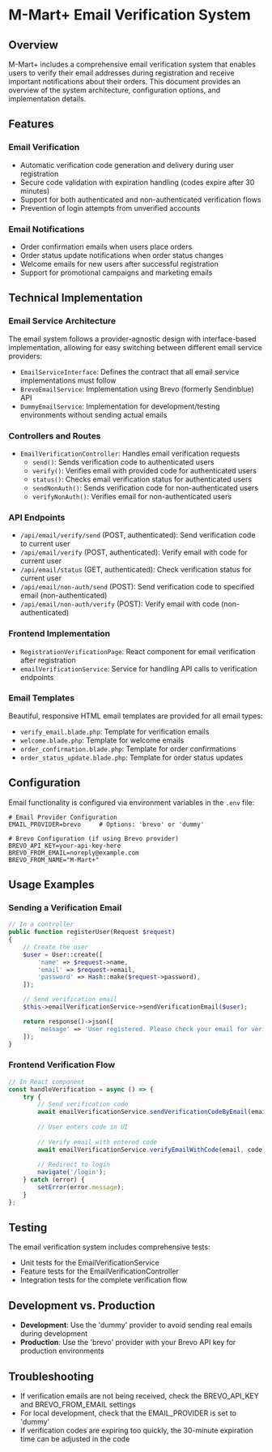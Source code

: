 # M-Mart+ Email Verification System

## Overview

M-Mart+ includes a comprehensive email verification system that enables users to verify their email addresses during registration and receive important notifications about their orders. This document provides an overview of the system architecture, configuration options, and implementation details.

## Features

### Email Verification
- Automatic verification code generation and delivery during user registration
- Secure code validation with expiration handling (codes expire after 30 minutes)
- Support for both authenticated and non-authenticated verification flows
- Prevention of login attempts from unverified accounts

### Email Notifications
- Order confirmation emails when users place orders
- Order status update notifications when order status changes
- Welcome emails for new users after successful registration
- Support for promotional campaigns and marketing emails

## Technical Implementation

### Email Service Architecture
The email system follows a provider-agnostic design with interface-based implementation, allowing for easy switching between different email service providers:

- `EmailServiceInterface`: Defines the contract that all email service implementations must follow
- `BrevoEmailService`: Implementation using Brevo (formerly Sendinblue) API
- `DummyEmailService`: Implementation for development/testing environments without sending actual emails

### Controllers and Routes
- `EmailVerificationController`: Handles email verification requests
  - `send()`: Sends verification code to authenticated users
  - `verify()`: Verifies email with provided code for authenticated users
  - `status()`: Checks email verification status for authenticated users
  - `sendNonAuth()`: Sends verification code for non-authenticated users
  - `verifyNonAuth()`: Verifies email for non-authenticated users

### API Endpoints
- `/api/email/verify/send` (POST, authenticated): Send verification code to current user
- `/api/email/verify` (POST, authenticated): Verify email with code for current user
- `/api/email/status` (GET, authenticated): Check verification status for current user
- `/api/email/non-auth/send` (POST): Send verification code to specified email (non-authenticated)
- `/api/email/non-auth/verify` (POST): Verify email with code (non-authenticated)

### Frontend Implementation
- `RegistrationVerificationPage`: React component for email verification after registration
- `emailVerificationService`: Service for handling API calls to verification endpoints

### Email Templates
Beautiful, responsive HTML email templates are provided for all email types:
- `verify_email.blade.php`: Template for verification emails
- `welcome.blade.php`: Template for welcome emails
- `order_confirmation.blade.php`: Template for order confirmations
- `order_status_update.blade.php`: Template for order status updates

## Configuration

Email functionality is configured via environment variables in the `.env` file:

```
# Email Provider Configuration
EMAIL_PROVIDER=brevo     # Options: 'brevo' or 'dummy'

# Brevo Configuration (if using Brevo provider)
BREVO_API_KEY=your-api-key-here
BREVO_FROM_EMAIL=noreply@example.com
BREVO_FROM_NAME="M-Mart+"
```

## Usage Examples

### Sending a Verification Email
```php
// In a controller
public function registerUser(Request $request)
{
    // Create the user
    $user = User::create([
        'name' => $request->name,
        'email' => $request->email,
        'password' => Hash::make($request->password),
    ]);

    // Send verification email
    $this->emailVerificationService->sendVerificationEmail($user);

    return response()->json([
        'message' => 'User registered. Please check your email for verification.'
    ]);
}
```

### Frontend Verification Flow
```javascript
// In React component
const handleVerification = async () => {
    try {
        // Send verification code
        await emailVerificationService.sendVerificationCodeByEmail(email);
        
        // User enters code in UI
        
        // Verify email with entered code
        await emailVerificationService.verifyEmailWithCode(email, code);
        
        // Redirect to login
        navigate('/login');
    } catch (error) {
        setError(error.message);
    }
};
```

## Testing

The email verification system includes comprehensive tests:
- Unit tests for the EmailVerificationService
- Feature tests for the EmailVerificationController
- Integration tests for the complete verification flow

## Development vs. Production

- **Development**: Use the 'dummy' provider to avoid sending real emails during development
- **Production**: Use the 'brevo' provider with your Brevo API key for production environments

## Troubleshooting

- If verification emails are not being received, check the BREVO_API_KEY and BREVO_FROM_EMAIL settings
- For local development, check that the EMAIL_PROVIDER is set to 'dummy'
- If verification codes are expiring too quickly, the 30-minute expiration time can be adjusted in the code
